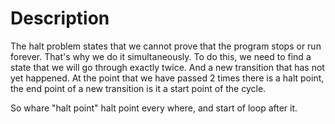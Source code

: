 # Description 

The halt problem states that we cannot prove that the program stops or run forever. That's why we do it simultaneously.
To do this, we need to find a state that we will go through exactly twice. And a new transition that has not yet happened. At the point that we have passed 2 times there is a halt point, the end point of a new transition is it a start point of the cycle.

So whare "halt point" halt point every where, and start of loop after it.
